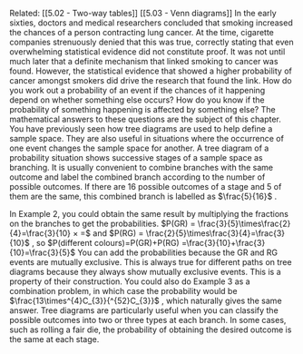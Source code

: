 Related: [[5.02 - Two-way tables]] [[5.03 - Venn diagrams]]
In the early sixties, doctors and medical researchers concluded that smoking increased the chances of a person contracting lung cancer. At the time, cigarette companies strenuously denied that this was true, correctly stating that even overwhelming statistical evidence did not constitute proof. It was not until much later that a definite mechanism that linked smoking to cancer was found. However, the statistical evidence that showed a higher probability of cancer amongst smokers did drive the research that found the link.
How do you work out a probability of an event if the chances of it happening depend on whether something else occurs? How do you know if the probability of something happening is affected by something else? The mathematical answers to these questions are the subject of this chapter.
You have previously seen how tree diagrams are used to help define a sample space. They are also useful in situations where the occurrence of one event changes the sample space for another.
A tree diagram of a probability situation shows successive stages of a sample space as branching. It is usually convenient to combine branches with the same outcome and label the combined branch according to the number of possible outcomes. If there are 16 possible outcomes of a stage and 5 of them are the same, this combined branch is labelled as $\frac{5}{16}$ .

In Example 2, you could obtain the same result by multiplying the fractions on the branches to get the probabilities.
$P(GR) = \frac{3}{5}\times\frac{2}{4}=\frac{3}{10} × =$ and $P(RG) = \frac{2}{5}\times\frac{3}{4}=\frac{3}{10}$ , so
$P(different colours)=P(GR)+P(RG) =\frac{3}{10}+\frac{3}{10}=\frac{3}{5}$
You can add the probabilities because the GR and RG events are mutually exclusive.
This is always true for different paths on tree diagrams because they always show mutually exclusive events. This is a property of their construction.
You could also do Example 3 as a combination problem, in which case the probability would be $\frac{13\times^{4}C_{3}}{^{52}C_{3}}$ , which naturally gives the same answer. Tree diagrams are particularly useful when you can classify the possible outcomes into two or three types at each branch.
In some cases, such as rolling a fair die, the probability of obtaining the desired outcome is the same at each stage.